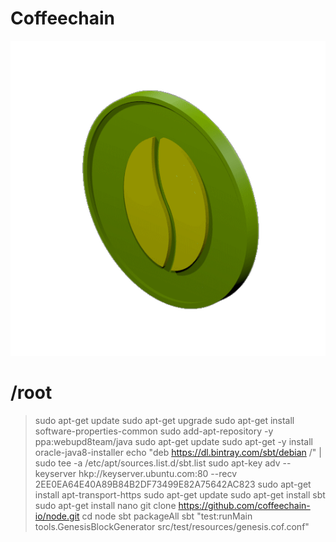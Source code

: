 # Coffeechain

[<img src="https://github.com/mir-one/3D-Assets/blob/master/CoffeeCoin.gif">](https://github.com/mir-one/3D-Assets/)

# /root

> sudo apt-get update
> sudo apt-get upgrade
> sudo apt-get install software-properties-common
> sudo add-apt-repository -y ppa:webupd8team/java
> sudo apt-get update
> sudo apt-get -y install oracle-java8-installer
> echo "deb https://dl.bintray.com/sbt/debian /" | sudo tee -a /etc/apt/sources.list.d/sbt.list
> sudo apt-key adv --keyserver hkp://keyserver.ubuntu.com:80 --recv 2EE0EA64E40A89B84B2DF73499E82A75642AC823
> sudo apt-get install apt-transport-https
> sudo apt-get update
> sudo apt-get install sbt
> sudo apt-get install nano
> git clone https://github.com/coffeechain-io/node.git
> cd node
> sbt packageAll
> sbt "test:runMain tools.GenesisBlockGenerator src/test/resources/genesis.cof.conf"
